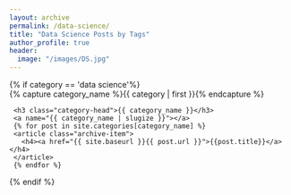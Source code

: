 ```yaml
---
layout: archive
permalink: /data-science/
title: "Data Science Posts by Tags"
author_profile: true
header:
  image: "/images/DS.jpg"
---
```


<div id="archives">
{% if category == 'data science'%}
<!-- {% for category in site.categories %} -->
   <div class="archive-group">
     {% capture category_name %}{{ category | first }}{% endcapture %}
     <div id="#{{ category_name | slugize }}"></div>
     <p></p>

     <h3 class="category-head">{{ category_name }}</h3>
     <a name="{{ category_name | slugize }}"></a>
     {% for post in site.categories[category_name] %}
     <article class="archive-item">
       <h4><a href="{{ site.baseurl }}{{ post.url }}">{{post.title}}</a></h4>
     </article>
     {% endfor %}
 </div>
<!-- {% endfor %} -->
</div>
{% endif %}
